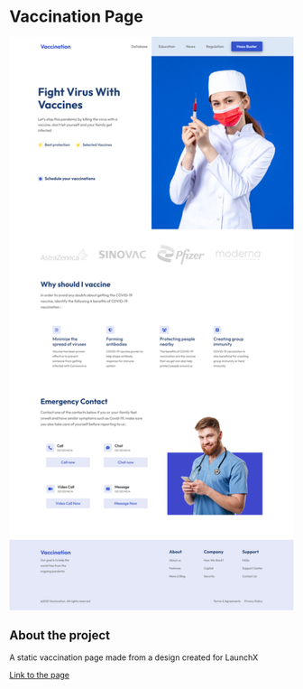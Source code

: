 # Vaccination Page
![Project Image](./project-image.png)

## About the project
A static vaccination page made from a design created for LaunchX

[Link to the page](https://carlosdaniel111.github.io/vaccination-page/) 